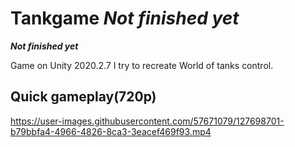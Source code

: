 


# Tankgame ***Not finished yet***

***Not finished yet***  

Game on Unity 2020.2.7
I try to recreate World of tanks control.


## Quick gameplay(720p)

https://user-images.githubusercontent.com/57671079/127698701-b79bbfa4-4966-4826-8ca3-3eacef469f93.mp4
